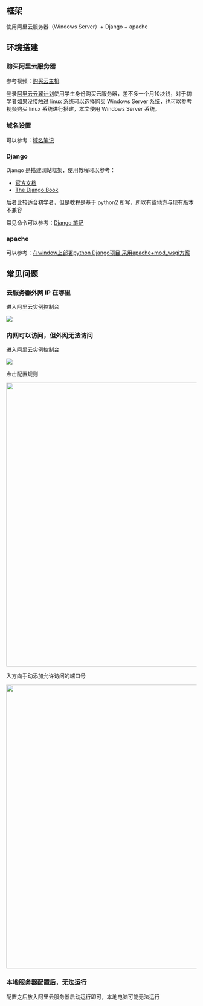 ## 框架

使用阿里云服务器（Windows Server）+ Django + apache

## 环境搭建

### 购买阿里云服务器

参考视频：[购买云主机](https://www.bilibili.com/video/BV11x41137MJ?p=2)

登录[阿里云云翼计划](https://promotion.aliyun.com/ntms/act/campus2018.html?spm=5176.10695662.1244717.1.605c4804V5gfhs)使用学生身份购买云服务器，差不多一个月10块钱，对于初学者如果没接触过 linux 系统可以选择购买 Windows Server 系统，也可以参考视频购买 linux 系统进行搭建，本文使用 Windows Server 系统。

### 域名设置

可以参考：[域名笔记](https://github.com/lei940324/toy/blob/master/笔记/python/搭建网站/域名笔记.md)

### Django

Django 是搭建网站框架，使用教程可以参考：

* [官方文档](https://docs.djangoproject.com/zh-hans/3.0/)
* [The Django Book](http://djangobook.py3k.cn/2.0/)

后者比较适合初学者，但是教程是基于 python2 所写，所以有些地方与现有版本不兼容

常见命令可以参考：[Django 笔记](https://github.com/lei940324/toy/blob/master/笔记/python/搭建网站/Django笔记.md)

### apache

可以参考：[在window上部署python Django项目 采用apache+mod_wsgi方案](https://blog.csdn.net/bibuying/article/details/78532427)

## 常见问题

### 云服务器外网 IP 在哪里

进入阿里云实例控制台

<img src="https://lei-picture.oss-cn-beijing.aliyuncs.com/img/20200504171137.png"/>

### 内网可以访问，但外网无法访问

进入阿里云实例控制台

<img src="https://lei-picture.oss-cn-beijing.aliyuncs.com/img/20200504171245.png"/>

点击配置规则

<div align=center><img src="https://lei-picture.oss-cn-beijing.aliyuncs.com/img/20200504171412.png" width="750" ></div>

入方向手动添加允许访问的端口号

<div align=center><img src="https://lei-picture.oss-cn-beijing.aliyuncs.com/img/20200504171528.png" width="750" ></div>

### 本地服务器配置后，无法运行

配置之后放入阿里云服务器启动运行即可，本地电脑可能无法运行